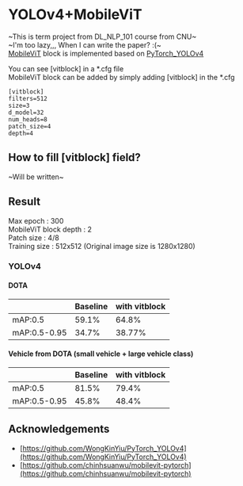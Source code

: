 # YOLOv4+MobileViT

~This is term project from DL_NLP_101 course from CNU~\
~I'm too lazy,,, When I can write the paper? :(~\
[MobileViT](https://github.com/chinhsuanwu/mobilevit-pytorch) block is implemented based on [PyTorch_YOLOv4](https://github.com/WongKinYiu/PyTorch_YOLOv4)

You can see [vitblock] in a *.cfg file\
MobileViT block can be added by simply adding [vitblock] in the *.cfg
```
[vitblock]
filters=512
size=3
d_model=32
num_heads=8
patch_size=4
depth=4
```
## How to fill [vitblock] field?
~Will be written~ 

## Result
Max epoch : 300\
MobileViT block depth : 2\
Patch size : 4/8\
Training size : 512x512 (Original image size is 1280x1280)

### YOLOv4
#### DOTA
||Baseline|with vitblock|
|------|---|---|
|mAP:0.5|59.1%|64.8%|
|mAP:0.5-0.95|34.7%|38.77%|

#### Vehicle from DOTA (small vehicle + large vehicle class)
||Baseline|with vitblock|
|------|---|---|
|mAP:0.5|81.5%|79.4%|
|mAP:0.5-0.95|45.8%|48.4%|

<!--
### YOLOv4-Tiny
#### DOTA
||Baseline|Neck(patch size:4)|Neck(patch size:8)|Backbone(patch size:4)|Backbone+Neck|
|------|---|---|---|---|---|
|mAP:0.5|41.93%|44.91%|43.72%|-|-|
|mAP:0.5-0.95|21.6%|23.86%|23.25%|-|-|

#### Vehicle from DOTA (small vehicle + large vehicle class)
||Baseline|Neck(patch size:4)|Neck(patch size:8)|Backbone(patch size:4)|Backbone+Neck|
|------|---|---|---|---|---|
|mAP:0.5|61.69%|64.08%|63.05%|62.25%|64.4%|
|mAP:0.5-0.95|33.13%|35.42%|33.91%|35.94|33.13%|
-->

## Acknowledgements
* [https://github.com/WongKinYiu/PyTorch_YOLOv4](https://github.com/WongKinYiu/PyTorch_YOLOv4)
* [https://github.com/chinhsuanwu/mobilevit-pytorch](https://github.com/chinhsuanwu/mobilevit-pytorch)
